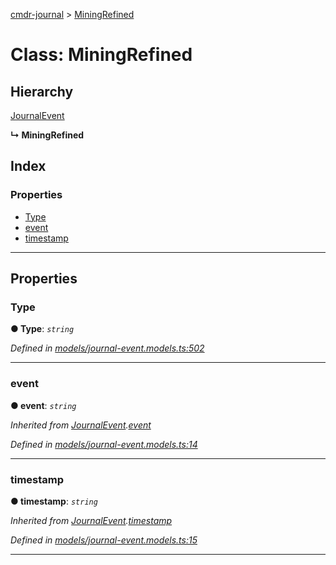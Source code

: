 [cmdr-journal](../README.md) > [MiningRefined](../classes/miningrefined.md)



# Class: MiningRefined

## Hierarchy


 [JournalEvent](journalevent.md)

**↳ MiningRefined**







## Index

### Properties

* [Type](miningrefined.md#type)
* [event](miningrefined.md#event)
* [timestamp](miningrefined.md#timestamp)



---
## Properties
<a id="type"></a>

###  Type

**●  Type**:  *`string`* 

*Defined in [models/journal-event.models.ts:502](https://github.com/chrisbruford/cmdr-journal/blob/5b08b7d/src/models/journal-event.models.ts#L502)*





___

<a id="event"></a>

###  event

**●  event**:  *`string`* 

*Inherited from [JournalEvent](journalevent.md).[event](journalevent.md#event)*

*Defined in [models/journal-event.models.ts:14](https://github.com/chrisbruford/cmdr-journal/blob/5b08b7d/src/models/journal-event.models.ts#L14)*





___

<a id="timestamp"></a>

###  timestamp

**●  timestamp**:  *`string`* 

*Inherited from [JournalEvent](journalevent.md).[timestamp](journalevent.md#timestamp)*

*Defined in [models/journal-event.models.ts:15](https://github.com/chrisbruford/cmdr-journal/blob/5b08b7d/src/models/journal-event.models.ts#L15)*





___


